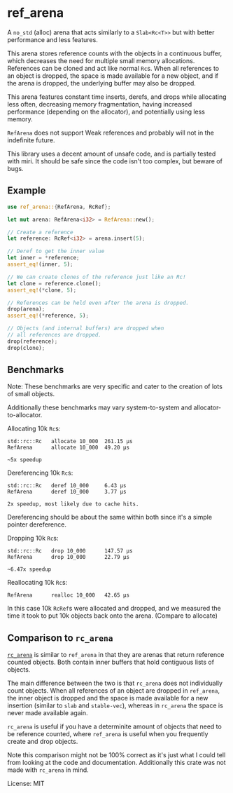 # ref_arena

A `no_std` (alloc) arena that acts similarly to a `Slab<Rc<T>>` but with
better performance and less features.

This arena stores reference counts with the objects in
a continuous buffer, which decreases the need for
multiple small memory allocations. References can
be cloned and act like normal `Rc`s. When all references
to an object is dropped, the space is made available
for a new object, and if the arena is dropped, the
underlying buffer may also be dropped.

This arena features constant time inserts, derefs,
and drops while allocating less often, decreasing
memory fragmentation, having increased performance
(depending on the allocator), and potentially using
less memory.

`RefArena` does not support Weak references and probably
will not in the indefinite future.

This library uses a decent amount of unsafe code, and is
partially tested with miri. It should be safe since the code
isn't too complex, but beware of bugs.

## Example

```rust
use ref_arena::{RefArena, RcRef};

let mut arena: RefArena<i32> = RefArena::new();

// Create a reference
let reference: RcRef<i32> = arena.insert(5);

// Deref to get the inner value
let inner = *reference;
assert_eq!(inner, 5);

// We can create clones of the reference just like an Rc!
let clone = reference.clone();
assert_eq!(*clone, 5);

// References can be held even after the arena is dropped.
drop(arena);
assert_eq!(*reference, 5);

// Objects (and internal buffers) are dropped when
// all references are dropped.
drop(reference);
drop(clone);
```

## Benchmarks

Note: These benchmarks are very specific and
cater to the creation of lots of small objects.

Additionally these benchmarks may vary
system-to-system and allocator-to-allocator.

Allocating 10k `Rc`s:
```
std::rc::Rc   allocate 10_000  261.15 μs
RefArena      allocate 10_000  49.20 μs

~5x speedup
```

Dereferencing 10k `Rc`s:
```
std::rc::Rc   deref 10_000     6.43 μs
RefArena      deref 10_000     3.77 μs

2x speedup, most likely due to cache hits.
```

Dereferencing should be about the same within both since
it's a simple pointer dereference.

Dropping 10k `Rc`s:
```
std::rc::Rc   drop 10_000      147.57 μs
RefArena      drop 10_000      22.79 μs

~6.47x speedup
```

Reallocating 10k `Rc`s:
```
RefArena      realloc 10_000   42.65 μs
```

In this case 10k `RcRef`s were allocated and dropped, and we measured
the time it took to put 10k objects back onto the arena.
(Compare to allocate)

## Comparison to `rc_arena`

[`rc_arena`](https://github.com/ebfull/rc_arena) is similar to `ref_arena`
in that they are arenas that return reference counted objects.
Both contain inner buffers that hold contiguous lists of objects.

The main difference between the two is that `rc_arena` does not
individually count objects. When all references of an object are
dropped in `ref_arena`, the inner object is dropped and the space
is made available for a new insertion (similar to `slab` and
`stable-vec`), whereas in `rc_arena` the space is never made available again.

`rc_arena` is useful if you have a determinite amount of objects
that need to be reference counted, where `ref_arena` is useful
when you frequently create and drop objects.

Note this comparison might not be 100% correct as it's just
what I could tell from looking at the code and documentation.
Additionally this crate was not made with `rc_arena` in mind.


License: MIT
